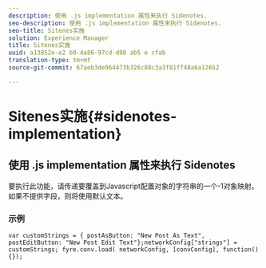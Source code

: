 ```yaml
---
description: 使用 .js implementation 属性来执行 Sidenotes.
seo-description: 使用 .js implementation 属性来执行 Sidenotes.
seo-title: Sitenes实施
solution: Experience Manager
title: Sitenes实施
uuid: a13852e-e2 b0-4a86-97cd-d08 ab5 e cfab
translation-type: tm+mt
source-git-commit: 67aeb3de964473b326c88c3a3f81ff48a6a12652

---
```



# Sitenes实施{#sidenotes-implementation}

## 使用 .js implementation 属性来执行 Sidenotes

要执行此功能，请传递要覆盖到Javascript配置对象的字符串的一个-1对象映射。如果不提供字段，则将使用默认文本。

### 示例

```
var customStrings = { postAsButton: "New Post As Text", postEditButton: "New Post Edit Text"};networkConfig["strings"] = customStrings; fyre.conv.load( networkConfig, [convConfig], function(){});
```
